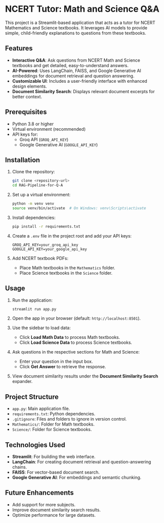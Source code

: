 # NCERT Tutor: Math and Science Q&A

This project is a Streamlit-based application that acts as a tutor for NCERT Mathematics and Science textbooks. It leverages AI models to provide simple, child-friendly explanations to questions from these textbooks.

## Features

- **Interactive Q&A**: Ask questions from NCERT Math and Science textbooks and get detailed, easy-to-understand answers.
- **AI-Powered**: Uses LangChain, FAISS, and Google Generative AI embeddings for document retrieval and question answering.
- **Customizable UI**: Includes a user-friendly interface with enhanced design elements.
- **Document Similarity Search**: Displays relevant document excerpts for better context.

## Prerequisites

- Python 3.8 or higher
- Virtual environment (recommended)
- API keys for:
  - Groq API (`GROQ_API_KEY`)
  - Google Generative AI (`GOOGLE_API_KEY`)

## Installation

1. Clone the repository:
   ```bash
   git clone <repository-url>
   cd RAG-Pipeline-for-Q-A
   ```

2. Set up a virtual environment:
   ```bash
   python -m venv venv
   source venv/bin/activate  # On Windows: venv\Scripts\activate
   ```

3. Install dependencies:
   ```bash
   pip install -r requirements.txt
   ```

4. Create a `.env` file in the project root and add your API keys:
   ```
   GROQ_API_KEY=your_groq_api_key
   GOOGLE_API_KEY=your_google_api_key
   ```

5. Add NCERT textbook PDFs:
   - Place Math textbooks in the `Mathematics` folder.
   - Place Science textbooks in the `Science` folder.

## Usage

1. Run the application:
   ```bash
   streamlit run app.py
   ```

2. Open the app in your browser (default: `http://localhost:8501`).

3. Use the sidebar to load data:
   - Click **Load Math Data** to process Math textbooks.
   - Click **Load Science Data** to process Science textbooks.

4. Ask questions in the respective sections for Math and Science:
   - Enter your question in the input box.
   - Click **Get Answer** to retrieve the response.

5. View document similarity results under the **Document Similarity Search** expander.

## Project Structure

- `app.py`: Main application file.
- `requirements.txt`: Python dependencies.
- `.gitignore`: Files and folders to ignore in version control.
- `Mathematics/`: Folder for Math textbooks.
- `Science/`: Folder for Science textbooks.

## Technologies Used

- **Streamlit**: For building the web interface.
- **LangChain**: For creating document retrieval and question-answering chains.
- **FAISS**: For vector-based document search.
- **Google Generative AI**: For embeddings and semantic chunking.

## Future Enhancements

- Add support for more subjects.
- Improve document similarity search results.
- Optimize performance for large datasets.
